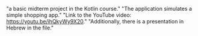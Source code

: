 "a basic midterm project in the Kotlin course."
"The application simulates a simple shopping app."
"Link to the YouTube video: https://youtu.be/ihQkyWy9X20."
"Additionally, there is a presentation in Hebrew in the file." 
